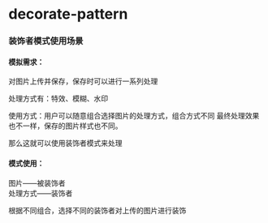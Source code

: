 # decorate-pattern

### 装饰者模式使用场景

#### 模拟需求：

对图片上传并保存，保存时可以进行一系列处理

处理方式有：特效、模糊、水印

使用方式：用户可以随意组合选择图片的处理方式，组合方式不同
最终处理效果也不一样，保存的图片样式也不同。

那么这就可以使用装饰者模式来处理

#### 模式使用：

图片——被装饰者  
处理方式——装饰者

根据不同组合，选择不同的装饰者对上传的图片进行装饰

